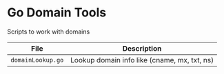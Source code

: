 # Go Domain Tools
Scripts to work with domains

| File | Description                    |
| ------------- | ------------------------------|
| `domainLookup.go`   | Lookup domain info like (cname, mx, txt, ns)|